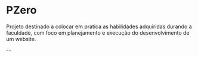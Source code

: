 # PZero

Projeto destinado a colocar em pratica as habilidades adquiridas durando a faculdade, com foco em planejamento e execução do desenvolvimento de um website.

--